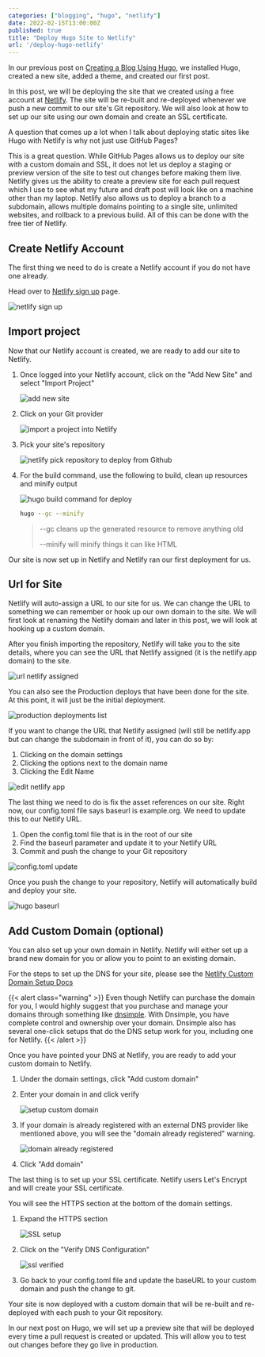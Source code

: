 ```yaml
---
categories: ["blogging", "hugo", "netlify"]
date: 2022-02-15T13:00:00Z
published: true
title: "Deploy Hugo Site to Netlify"
url: '/deploy-hugo-netlify'
---
```


In our previous post on [Creating a Blog Using Hugo](/create-blog-with-hugo/), we installed Hugo, created a new site, added a theme, and created our first post.

In this post, we will be deploying the site that we created using a free account at [Netlify](https://www.netlify.com/). The site will be re-built and re-deployed whenever we push a new commit to our site's Git repository. We will also look at how to set up our site using our own domain and create an SSL certificate.

<!--more-->

A question that comes up a lot when I talk about deploying static sites like Hugo with Netlify is why not just use GitHub Pages?

This is a great question. While GitHub Pages allows us to deploy our site with a custom domain and SSL, it does not let us deploy a staging or preview version of the site to test out changes before making them live. Netlify gives us the ability to create a preview site for each pull request which I use to see what my future and draft post will look like on a machine other than my laptop. Netlify also allows us to deploy a branch to a subdomain, allows multiple domains pointing to a single site, unlimited websites, and rollback to a previous build. All of this can be done with the free tier of Netlify.

## Create Netlify Account

The first thing we need to do is create a Netlify account if you do not have one already.

Head over to [Netlify sign up](https://app.netlify.com/signup) page.

![netlify sign up](/images/hugo/deploy-netlify/netlify-signup.png)

## Import project

Now that our Netlify account is created, we are ready to add our site to Netlify.

1. Once logged into your Netlify account, click on the "Add New Site" and select "Import Project"

    ![add new site](/images/hugo/deploy-netlify/netlify-new-site-step-1-add-new-site.png)

1. Click on your Git provider

    ![import a project into Netlify](/images/hugo/deploy-netlify/netlify-new-site-step-2-import-project.png)

1. Pick your site's repository

    ![netlify pick repository to deploy from Github](/images/hugo/deploy-netlify/netlify-new-site-step-3-pick-repo.png)

1. For the  build command, use the following to build, clean up resources and minify output

    ![hugo build command for deploy](/images/hugo/deploy-netlify/netlify-new-site-step-4-build-command.png)

    ```cmd
    hugo --gc --minify
    ```

    > --gc cleans up the generated resource to remove anything old
    >
    > --minify will minify things it can like HTML

Our site is now set up in Netlify and Netlify ran our first deployment for us.

## Url for Site

Netlify will auto-assign a URL to our site for us. We can change the URL to something we can remember or hook up our own domain to the site. We will first look at renaming the Netlify domain and later in this post, we will look at hooking up a custom domain.

After you finish importing the repository, Netlify will take you to the site details, where you can see the URL that Netlify assigned (it is the netlify.app domain) to the site.

![url netlify assigned](/images/hugo/deploy-netlify/netlify-new-site-step-5-url.png)

You can also see the Production deploys that have been done for the site. At this point, it will just be the initial deployment.

![production deployments list](/images/hugo/deploy-netlify/netlify-new-site-step-6-production-deploys.png)

If you want to change the URL that Netlify assigned (will still be netlify.app but can change the subdomain in front of it), you can do so by:

1. Clicking on the domain settings
1. Clicking the options next to the domain name
1. Clicking the Edit Name

![edit netlify app](/images/hugo/deploy-netlify/netlify-new-site-step-7-edit-netlify-app.png)

The last thing we need to do is fix the asset references on our site. Right now, our config.toml file says baseurl is example.org. We need to update this to our Netlify URL.

1. Open the config.toml file that is in the root of our site
1. Find the baseurl parameter and update it to your Netlify URL
1. Commit and push the change to your Git repository

![config.toml update](/images/hugo/deploy-netlify/netlify-new-site-step-7.1-update-config.png)

Once you push the change to your repository, Netlify will automatically build and deploy your site.

![hugo baseurl](/images/hugo/deploy-netlify/netlify-new-site-step-11-hugo-baseurl.png)

## Add Custom Domain (optional)

You can also set up your own domain in Netlify.  Netlify will either set up a brand new domain for you or allow you to point to an existing domain.

For the steps to set up the DNS for your site, please see the [Netlify Custom Domain Setup Docs](https://docs.netlify.com/domains-https/custom-domains/)

{{< alert class="warning" >}}
Even though Netlify can purchase the domain for you, I would highly suggest that you purchase and manage your domains through something like [dnsimple](https://dnsimple.com/r/7695fdc3a9dc82). With Dnsimple, you have complete control and ownership over your domain. Dnsimple also has several one-click setups that do the DNS setup work for you, including one for Netlify.
{{< /alert >}}

Once you have pointed your DNS at Netlify, you are ready to add your custom domain to Netlify.

1. Under the domain settings, click "Add custom domain"
1. Enter your domain in and click verify

    ![setup custom domain](/images/hugo/deploy-netlify/netlify-new-site-step-8-custom-domain.png)

1. If your domain is already registered with an external DNS provider like mentioned above, you will see the "domain already registered" warning.

    ![domain already registered](/images/hugo/deploy-netlify/netlify-new-site-step-8-custom-domain-already-registered.png)

1. Click "Add domain"

The last thing is to set up your SSL certificate. Netlify users Let's Encrypt and will create your SSL certificate.

You will see the HTTPS section at the bottom of the domain settings.

1. Expand the HTTPS section

    ![SSL setup](/images/hugo/deploy-netlify/netlify-new-site-step-9-ssl.png)

1. Click on the "Verify DNS Configuration"

    ![ssl verified](/images/hugo/deploy-netlify/netlify-new-site-step-10-ssl-verified.png)

1. Go back to your config.toml file and update the baseURL to your custom domain and push the change to git.

Your site is now deployed with a custom domain that will be re-built and re-deployed with each push to your Git repository.

In our next post on Hugo, we will set up a preview site that will be deployed every time a pull request is created or updated. This will allow you to test out changes before they go live in production.

